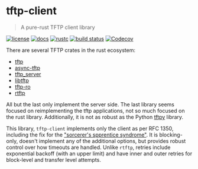 # tftp-client
> A pure-rust TFTP client library

[![license](https://img.shields.io/badge/license-Apache--2.0_OR_MIT-blue?style=flat-square)](#license)
[![docs](https://img.shields.io/docsrs/tftp_client?logo=rust&style=flat-square)](https://docs.rs/tftp_client/latest/tftp_client/index.html)
[![rustc](https://img.shields.io/badge/rustc-1.65+-blue?style=flat-square&logo=rust)](https://www.rust-lang.org)
[![build status](https://img.shields.io/github/actions/workflow/status/kiranshila/tftp_client/ci.yml?branch=main&style=flat-square&logo=github)](https://github.com/kiranshila/tftp_client/actions)
[![Codecov](https://img.shields.io/codecov/c/github/kiranshila/tftp_client?style=flat-square)](https://app.codecov.io/gh/kiranshila/tftp_client)

There are several TFTP crates in the rust ecosystem:
- [tftp](https://crates.io/crates/tftp)
- [async-tftp](https://crates.io/crates/async-tftp)
- [tftp_server](https://crates.io/crates/tftp_server)
- [libtftp](https://crates.io/crates/libtftp)
- [tftp-ro](https://crates.io/crates/tftp-ro)
- [rtftp](https://crates.io/crates/rtftp)

All but the last only implement the server side. The last library seems focused on reimplementing the tftp applications, not so much focused on the rust library. Additionally, it is not as robust as the Python [tftpy](https://pypi.org/project/tftpy/) library.

This library, `tftp-client` implements only the client as per RFC 1350, including the fix for the ["sorcerer's spprentice syndrome"](https://en.wikipedia.org/wiki/Sorcerer%27s_Apprentice_Syndrome). It is blocking-only, doesn't implement any of the additional options, but provides robust control over how timeouts are handled. Unlike `rtftp`, retries include exponential backoff (with an upper limit) and have inner and outer retries for block-level and transfer level attempts.

